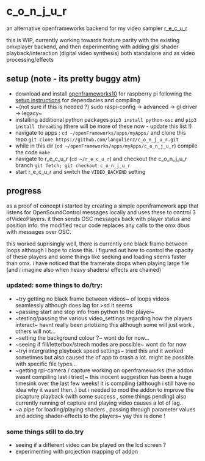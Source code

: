
# c_o_n_j_u_r



an alternative openframeworks backend for my video sampler [r_e_c_u_r]

this is WIP, currently working towards feature parity with the existing omxplayer backend, and then experimenting with adding glsl shader playback/interaction (digital video synthesis) both standalone and as video processing/effects

## setup (note - its pretty buggy atm)

- download and install [openframeworks10] for raspberry pi following the [setup instructions] for dependacies and compiling
- ~(not sure if this is needed ?) sudo raspi-config -> advanced -> gl driver -> legacy~
- installing additional python packages `pip3 install python-osc` and `pip3 install threading`
(there will be more of these now - update this list !)
- navigate to apps : `cd ~/openFrameworks/apps/myApps/` and clone this repo `git clone https://github.com/langolierz/c_o_n_j_u_r.git`
- while in this dir (`cd ~/openFrameworks/apps/myApps/c_o_n_j_u_r`) compile the code `make`
- navigate to r_e_c_u_r (`cd ~/r_e_c_u_r`) and checkout the c_o_n_j_u_r branch `git fetch; git checkout c_o_n_j_u_r` 
- start r_e_c_u_r and switch the `VIDEO_BACKEND` setting

## progress

as a proof of concept i started by creating a simple openframework app that listens for OpenSoundControl messages locally and uses these to control 3 ofVideoPlayers. it then sends OSC messages back with player status and position info. the modified recur code replaces any calls to the omx dbus with messages over OSC.

this worked suprisingly well, there is currently one black frame between loops although i hope to close this. i figured out how to control the opacity of these players and some things like seeking and loading seems faster than omx. i have noticed that the framerate drops when playing large file (and i imagine also when heavy shaders/ effects are chained)

### updated: some things to do/try:

- ~try getting no black frame between videos~ of loops videos seamlessly although does lag for >sd it seems
- ~passing start and stop info from python to the player~
- ~testing/passing the various video_settings regarding how the players interact~ havnt really been priotizing this although some will just work , others will not...
- ~setting the background colour ?~ wont do for now...
- ~seeing if fill/letterbox/strech modes are possible~ wont do for now
- ~tryi intergrating playback speed settings~ tried this and it worked sometimes but also caused the of app to crash a lot. might be possible with specific file types...
- ~getting rpi-camera / capture working on openframeworks (the addon wasnt compiling last i tried)~ this inocent suggestion has been a huge timesink over the last few weeks! it is compiling (although i still have no idea why it wasnt then..) but i needed to mod the addon to improve the picapture playback (with some success , some things pending) also currently running of capture and playing video causes a lot of lag..
- ~a pipe for loading/playing shaders , passing through parameter values and adding shader-effects to the players~ yay this is done !

### some things still to do.try

- seeing if a different video can be played on the lcd screen ?
- experimenting with projection mapping of addon




[r_e_c_u_r]: https://github.com/langolierz/r_e_c_u_r
[openframeworks10]: https://openframeworks.cc/versions/v0.10.0/of_v0.10.0_linuxarmv6l_release.tar.gz
[setup instructions]: https://openframeworks.cc/setup/raspberrypi/raspberry-pi-getting-started/

